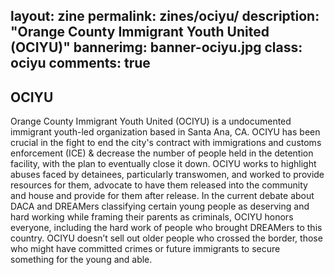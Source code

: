 layout: zine
permalink: zines/ociyu/
description: "Orange County Immigrant Youth United (OCIYU)"
bannerimg: banner-ociyu.jpg
class: ociyu
comments: true
---

<h2>OCIYU</h2>

Orange County Immigrant Youth United (OCIYU) is a undocumented immigrant youth-led organization based in Santa Ana, CA. OCIYU has been crucial in the fight to end the city's contract with immigrations and customs enforcement (ICE) & decrease the number of people held in the detention facility, with the plan to eventually close it down. OCIYU works to highlight abuses faced by detainees, particularly transwomen, and worked to provide resources for them, advocate to have them released into the community and house and provide for them after release.  In the current debate about DACA and DREAMers classifying certain young people as deserving and hard working while framing their parents as criminals, OCIYU honors everyone, including the hard work of people who brought DREAMers to this country.  OCIYU doesn’t sell out older people who crossed the border, those who might have committed crimes or future immigrants to secure something for the young and able.